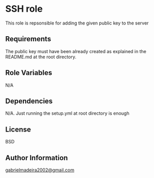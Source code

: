 SSH role
=========

This role is repsonsible for adding the given public key to the server

Requirements
------------
The public key must have been already created as explained in the README.md at the root directory.

Role Variables
--------------

N/A

Dependencies
------------
N/A. Just running the setup.yml at root directory is enough

License
-------

BSD

Author Information
------------------
gabrielmadeira2002@gmail.com
